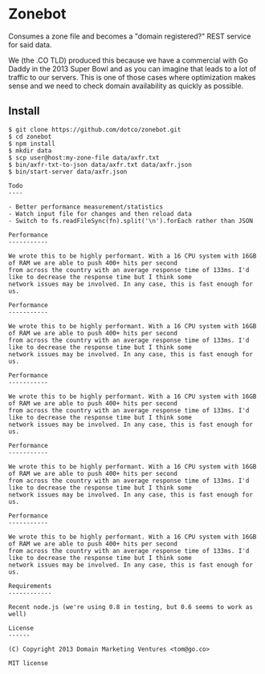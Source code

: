 Zonebot
=======

Consumes a zone file and becomes a "domain registered?" REST service for said data.

We (the .CO TLD) produced this because we have a commercial with Go Daddy in
the 2013 Super Bowl and as you can imagine that leads to a lot of traffic to
our servers. This is one of those cases where optimization makes sense and we
need to check domain availability as quickly as possible.

Install
-------

```shell
$ git clone https://github.com/dotco/zonebot.git
$ cd zonebot
$ npm install
$ mkdir data
$ scp user@host:my-zone-file data/axfr.txt
$ bin/axfr-txt-to-json data/axfr.txt data/axfr.json
$ bin/start-server data/axfr.json

Todo
----

- Better performance measurement/statistics
- Watch input file for changes and then reload data
- Switch to fs.readFileSync(fn).split('\n').forEach rather than JSON

Performance
-----------

We wrote this to be highly performant. With a 16 CPU system with 16GB of RAM we are able to push 400+ hits per second
from across the country with an average response time of 133ms. I'd like to decrease the response time but I think some
network issues may be involved. In any case, this is fast enough for us.

Performance
-----------

We wrote this to be highly performant. With a 16 CPU system with 16GB of RAM we are able to push 400+ hits per second
from across the country with an average response time of 133ms. I'd like to decrease the response time but I think some
network issues may be involved. In any case, this is fast enough for us.

Performance
-----------

We wrote this to be highly performant. With a 16 CPU system with 16GB of RAM we are able to push 400+ hits per second
from across the country with an average response time of 133ms. I'd like to decrease the response time but I think some
network issues may be involved. In any case, this is fast enough for us.

Performance
-----------

We wrote this to be highly performant. With a 16 CPU system with 16GB of RAM we are able to push 400+ hits per second
from across the country with an average response time of 133ms. I'd like to decrease the response time but I think some
network issues may be involved. In any case, this is fast enough for us.

Performance
-----------

We wrote this to be highly performant. With a 16 CPU system with 16GB of RAM we are able to push 400+ hits per second
from across the country with an average response time of 133ms. I'd like to decrease the response time but I think some
network issues may be involved. In any case, this is fast enough for us.

Requirements
------------

Recent node.js (we're using 0.8 in testing, but 0.6 seems to work as well)

License
------

(C) Copyright 2013 Domain Marketing Ventures <tom@go.co>

MIT license
